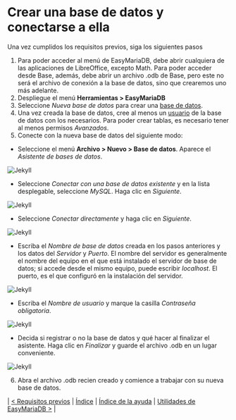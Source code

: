 # Crear una base de datos y conectarse a ella

Una vez cumplidos los requisitos previos, siga los siguientes pasos

1. Para poder acceder al menú de EasyMariaDB, debe abrir cualquiera de las aplicaciones de LibreOffice, excepto Math. Para poder acceder desde Base, además, debe abrir un archivo .odb de Base, pero este no será el archivo de conexión a la base de datos, sino que crearemos uno más adelante.
2. Despliegue el menú **Herramientas > EasyMariaDB**
3. Seleccione _Nueva base de datos_ para crear una [base de datos](#nueva-base-de-datos).
4. Una vez creada la base de datos, cree al menos un [usuario](#nuevo-usuario) de la base de datos con los necesarios. Para poder crear tablas, es necesario tener al menos permisos _Avanzados_.
5. Conecte con la nueva base de datos del siguiente modo:
  - Seleccione el menú **Archivo > Nuevo > Base de datos**. Aparece el _Asistente de bases de datos_.

![Jekyll](/img/con1.png)

  - Seleccione _Conectar con una base de datos existente_ y en la lista desplegable, seleccione _MySQL_. Haga clic en _Siguiente_.

![Jekyll](/img/con2.png)

  - Seleccione _Conectar directamente_ y haga clic en _Siguiente_.

![Jekyll](/img/con3.png)

  - Escriba el _Nombre de base de datos_ creada en los pasos anteriores y los datos del _Servidor_ y _Puerto_. El nombre del servidor es generalmente el nombre del equipo en el que está instalado el servidor de base de datos; si accede desde el mismo equipo, puede escribir _localhost_. El puerto, es el que configuró en la instalación del servidor.

![Jekyll](/img/con4.png)

  - Escriba el _Nombre de usuario_ y marque la casilla _Contraseña obligatoria_.

![Jekyll](/img/con5.png) 

  - Decida si registrar o no la base de datos y qué hacer al finalizar el asistente. Haga clic en _Finalizar_ y guarde el archivo .odb en un lugar conveniente.

![Jekyll](/img/con6.png)

6. Abra el archivo .odb recien creado y comience a trabajar con su nueva base de datos.

| [< Requisitos previos](requisitos.md) | [Índice](index.md#índice) | [Índice de la ayuda](ayuda.md) | [Utilidades de EasyMariaDB >](utilidades.md) |
